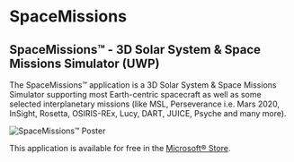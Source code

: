 # SpaceMissions
## SpaceMissions™ - 3D Solar System &amp; Space Missions Simulator (UWP)
The SpaceMissions™ application is a 3D Solar System & Space Missions Simulator supporting most Earth-centric spacecraft as well as some selected interplanetary missions (like MSL, Perseverance i.e. Mars 2020, InSight, Rosetta, OSIRIS-REx, Lucy, DART, JUICE, Psyche and many more).

![SpaceMissions™ Poster](/Images/SpaceMissions™%20(GitHub).png?raw=true "SpaceMissions™ Application")

This application is available for free in the [Microsoft® Store](https://www.microsoft.com/store/apps/9N17NXKLJGRR).
